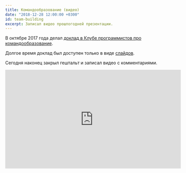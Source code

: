 ```yaml
---
title: Командообразование (видео)
date: "2018-12-28 12:00:00 +0300"
id: team-building
excerpt: Записал видео прошлогодней презентации.
---
```


В октябре 2017 года делал [доклад в Клубе программистов про командообразование](https://www.meetup.com/ru-RU/progmsk/events/244554410/).

Долгое время доклад был доступен только в виде [слайдов](/presentations/team-building).

Сегодня наконец закрыл гештальт и записал видео с комментариями.

<div class="video">
    <iframe width="560" height="315" src="https://www.youtube.com/embed/1WcjGH1uERw" frameborder="0" allow="accelerometer; autoplay; encrypted-media; gyroscope; picture-in-picture" allowfullscreen></iframe>
</div>